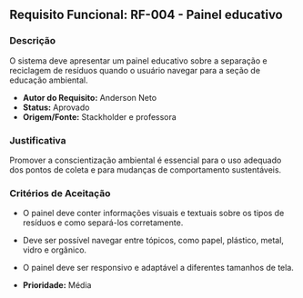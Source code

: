 ## Requisito Funcional: RF-004 - Painel educativo

### Descrição

O sistema deve apresentar um painel educativo sobre a separação e reciclagem de resíduos quando o usuário navegar para a seção de educação ambiental.

- **Autor do Requisito:** Anderson Neto
- **Status:** Aprovado
- **Origem/Fonte:** Stackholder e professora

### Justificativa

Promover a conscientização ambiental é essencial para o uso adequado dos pontos de coleta e para mudanças de comportamento sustentáveis.

### Critérios de Aceitação

- O painel deve conter informações visuais e textuais sobre os tipos de resíduos e como separá-los corretamente.
- Deve ser possível navegar entre tópicos, como papel, plástico, metal, vidro e orgânico.
- O painel deve ser responsivo e adaptável a diferentes tamanhos de tela.

- **Prioridade:** Média
